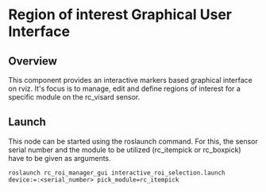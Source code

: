 Region of interest Graphical User Interface
===========================================

Overview
--------
This component provides an interactive markers based graphical interface on rviz.
It's focus is to manage, edit and define regions of interest for a specific module on the rc_visard sensor.

Launch
------
This node can be started using the roslaunch command.
For this, the sensor serial number and the module to be utilized (rc_itempick or rc_boxpick) have to be given as arguments.

~~~
roslaunch rc_roi_manager_gui interactive_roi_selection.launch device:=:<serial_number> pick_module=rc_itempick
~~~
